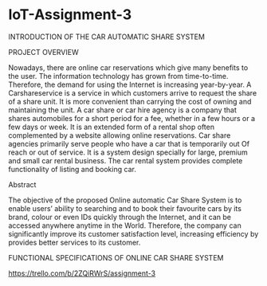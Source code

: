 # IoT-Assignment-3

INTRODUCTION OF THE CAR AUTOMATIC SHARE SYSTEM

PROJECT OVERVIEW

Nowadays, there are online car reservations which give many benefits to the user. The information technology has grown from time-to-time. Therefore, the demand for using the Internet is increasing year-by-year. 
A Carshareservice is a service in which customers arrive to request the share of a share unit. It is more convenient than carrying the cost of owning and maintaining the unit. A car share or car hire agency is a company that shares automobiles for a short period for a fee, whether in a few hours or a few days or week. It is an extended form of a rental shop often complemented by a website allowing online reservations. Car share agencies primarily serve people who have a car that is temporarily out Of reach or out of service. It is a system design specially for large, premium and small car rental business. The car rental system provides complete functionality of listing and booking car.


Abstract

The objective of the proposed Online automatic Car Share System is to enable users’ ability to searching and to book their favourite cars by its brand, colour or even IDs quickly through the Internet, and it can be accessed anywhere anytime in the World. Therefore, the company can significantly improve its customer satisfaction level, increasing efficiency by provides better services to its customer.



FUNCTIONAL SPECIFICATIONS OF ONLINE CAR SHARE SYSTEM






https://trello.com/b/2ZQiRWrS/assignment-3
